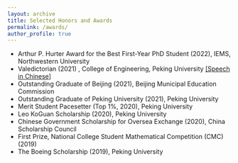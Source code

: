 ```yaml
---
layout: archive
title: Selected Honors and Awards
permalink: /awards/
author_profile: true
---
```

- Arthur P. Hurter Award for the Best First-Year PhD Student (2022), IEMS, Northwestern University
- Valedictorian (2021) , College of Engineering, Peking University [[Speech in Chinese]](https://mp.weixin.qq.com/s/0sV8uBQyEGR3Y8oDuxxEnQ)
- Outstanding Graduate of Beijing (2021), Beijing Municipal Education Commission
- Outstanding Graduate of Peking University (2021), Peking University
- Merit Student Pacesetter (Top 1%, 2020), Peking University
- Leo KoGuan Scholarship (2020), Peking University
- Chinese Government Scholarship for Oversea Exchange (2020), China Scholarship Council
- First Prize, National College Student Mathematical Competition (CMC) (2019)
- The Boeing Scholarship (2019), Peking University
